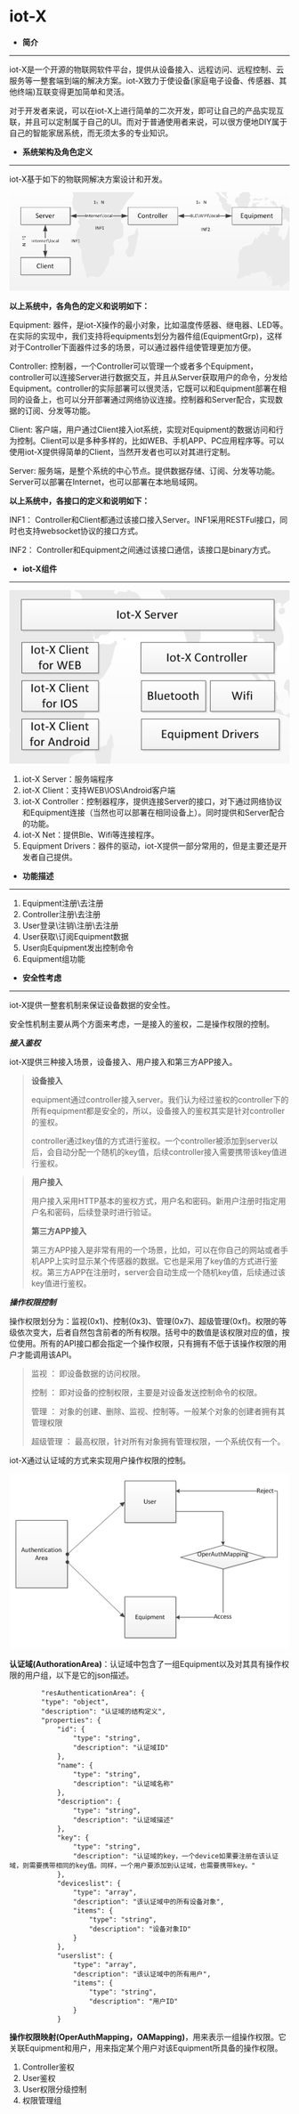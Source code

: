 # iot-X


- **简介**
---
iot-X是一个开源的物联网软件平台，提供从设备接入、远程访问、远程控制、云服务等一整套端到端的解决方案。iot-X致力于使设备(家庭电子设备、传感器、其他终端)互联变得更加简单和灵活。

对于开发者来说，可以在iot-X上进行简单的二次开发，即可让自己的产品实现互联，并且可以定制属于自己的UI。而对于普通使用者来说，可以很方便地DIY属于自己的智能家居系统，而无须太多的专业知识。



- **系统架构及角色定义**
---
iot-X基于如下的物联网解决方案设计和开发。

![](net.png)

**以上系统中，各角色的定义和说明如下：**

Equipment: 器件，是iot-X操作的最小对象，比如温度传感器、继电器、LED等。在实际的实现中，我们支持将equipments划分为器件组(EquipmentGrp)，这样对于Controller下面器件过多的场景，可以通过器件组使管理更加方便。

Controller: 控制器，一个Controller可以管理一个或者多个Equipment，controller可以连接Server进行数据交互，并且从Server获取用户的命令，分发给Equipment。controller的实际部署可以很灵活，它既可以和Equipment部署在相同的设备上，也可以分开部署通过网络协议连接。控制器和Server配合，实现数据的订阅、分发等功能。

Client: 客户端，用户通过Client接入iot系统，实现对Equipment的数据访问和行为控制。Client可以是多种多样的，比如WEB、手机APP、PC应用程序等。可以使用iot-X提供得简单的Client，当然开发者也可以对其进行定制。

Server: 服务端，是整个系统的中心节点。提供数据存储、订阅、分发等功能。Server可以部署在Internet，也可以部署在本地局域网。


**以上系统中，各接口的定义和说明如下：**

INF1： Controller和Client都通过该接口接入Server。INF1采用RESTFul接口，同时也支持websocket协议的接口方式。

INF2： Controller和Equipment之间通过该接口通信，该接口是binary方式。

- **iot-X组件**
---
![](components.png)

1. iot-X Server：服务端程序
2. iot-X Client：支持WEB\IOS\Android客户端
3. iot-X Controller：控制器程序，提供连接Server的接口，对下通过网络协议和Equipment连接（当然也可以部署在相同设备上）。同时提供和Server配合的功能。
4. iot-X Net：提供Ble、Wifi等连接程序。
5. Equipment Drivers：器件的驱动，iot-X提供一部分常用的，但是主要还是开发者自己提供。


- **功能描述**
---
1. Equipment注册\去注册
2. Controller注册\去注册
3. User登录\注销\注册\去注册
4. User获取\订阅Equipment数据
5. User向Equipment发出控制命令
6. Equipment组功能

- **安全性考虑**
---
iot-X提供一整套机制来保证设备数据的安全性。

安全性机制主要从两个方面来考虑，一是接入的鉴权，二是操作权限的控制。

***接入鉴权***

iot-X提供三种接入场景，设备接入、用户接入和第三方APP接入。

> **设备接入**
> 
> equipment通过controller接入server。我们认为经过鉴权的controller下的所有equipment都是安全的，所以，设备接入的鉴权其实是针对controller的鉴权。
> 
> controller通过key值的方式进行鉴权。一个controller被添加到server以后，会自动分配一个随机的key值，后续controller接入需要携带该key值进行鉴权。

> **用户接入**
>
> 用户接入采用HTTP基本的鉴权方式，用户名和密码。新用户注册时指定用户名和密码，后续登录时进行验证。
> 
> **第三方APP接入**
> 
> 第三方APP接入是非常有用的一个场景，比如，可以在你自己的网站或者手机APP上实时显示某个传感器的数据。它也是采用了key值的方式进行鉴权。第三方APP在注册时，server会自动生成一个随机key值，后续通过该key值进行鉴权。


***操作权限控制***

操作权限划分为：监视(0x1)、控制(0x3)、管理(0x7)、超级管理(0xf)。权限的等级依次变大，后者自然包含前者的所有权限。括号中的数值是该权限对应的值，按位使用。所有的API接口都会指定一个操作权限，只有拥有不低于该操作权限的用户才能调用该API。
> 监视 ： 即设备数据的访问权限。
> 
> 控制 ： 即对设备的控制权限，主要是对设备发送控制命令的权限。
> 
> 管理 ： 对象的创建、删除、监视、控制等。一般某个对象的创建者拥有其管理权限
> 
> 超级管理 ： 最高权限，针对所有对象拥有管理权限，一个系统仅有一个。

iot-X通过认证域的方式来实现用户操作权限的控制。

![](auth1.png)

**认证域(AuthorationArea)**：认证域中包含了一组Equipment以及对其具有操作权限的用户组，以下是它的json描述。


            "resAuthenticationArea": {
            "type": "object",
            "description": "认证域的结构定义",
            "properties": {
                "id": {
                    "type": "string",
                    "description": "认证域ID"
                },
                "name": {
                    "type": "string",
                    "description": "认证域名称"
                },
                "description": {
                    "type": "string",
                    "description": "认证域描述"
                },
                "key": {
                    "type": "string",
                    "description": "认证域的key，一个device如果要注册在该认证域，则需要携带相同的key值。同样，一个用户要添加到认证域，也需要携带key。"
                },
                "deviceslist": {
                    "type": "array",
                    "description": "该认证域中的所有设备对象",
                    "items": {
                        "type": "string",
                        "description": "设备对象ID"
                    }
                },
                "userslist": {
                    "type": "array",
                    "description": "该认证域中的所有用户",
                    "items": {
                        "type": "string",
                        "description": "用户ID"
                    }
                }
           



**操作权限映射(OperAuthMapping，OAMapping)**，用来表示一组操作权限。它关联Equipment和用户，用来指定某个用户对该Equipment所具备的操作权限。





1. Controller鉴权
2. User鉴权
3. User权限分级控制
4. 权限管理组

